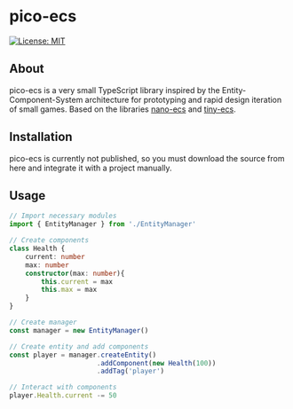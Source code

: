 # pico-ecs
[![License: MIT](https://img.shields.io/badge/License-MIT-yellow.svg)](https://opensource.org/licenses/MIT)

## About
pico-ecs is a very small TypeScript library inspired by the Entity-Component-System architecture for prototyping and rapid design iteration of small games. Based on the libraries [nano-ecs](https://github.com/noffle/nano-ecs) and [tiny-ecs](https://github.com/bvalosek/tiny-ecs).

## Installation
pico-ecs is currently not published, so you must download the source from here and integrate it with a project manually.

## Usage
```ts
// Import necessary modules
import { EntityManager } from './EntityManager'

// Create components
class Health {
    current: number
    max: number
    constructor(max: number){
        this.current = max
        this.max = max
    }
}

// Create manager
const manager = new EntityManager()

// Create entity and add components
const player = manager.createEntity()
                      .addComponent(new Health(100))
                      .addTag('player')

// Interact with components
player.Health.current -= 50
```
